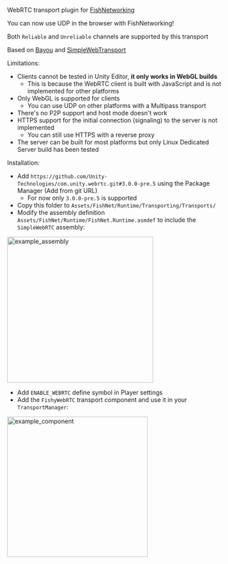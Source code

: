 WebRTC transport plugin for [FishNetworking](https://github.com/FirstGearGames/FishNet)

You can now use UDP in the browser with FishNetworking!

Both `Reliable` and `Unreliable` channels are supported by this transport

Based on [Bayou](https://github.com/FirstGearGames/Bayou) and [SimpleWebTransport](https://github.com/James-Frowen/SimpleWebTransport)

Limitations:
- Clients cannot be tested in Unity Editor, **it only works in WebGL builds**
    - This is because the WebRTC client is built with JavaScript and is not implemented for other platforms
- Only WebGL is supported for clients
  - You can use UDP on other platforms with a Multipass transport
- There's no P2P support and host mode doesn't work
- HTTPS support for the initial connection (signaling) to the server is not implemented
  - You can still use HTTPS with a reverse proxy
- The server can be built for most platforms but only Linux Dedicated Server build has been tested

Installation: 
- Add `https://github.com/Unity-Technologies/com.unity.webrtc.git#3.0.0-pre.5` using the Package Manager (Add from git URL)
  - For now only `3.0.0-pre.5` is supported
- Copy this folder to `Assets/FishNet/Runtime/Transporting/Transports/`
- Modify the assembly definition `Assets/FishNet/Runtime/FishNet.Runtime.asmdef` to include the `SimpleWebRTC` assembly:
<img width="340" alt="example_assembly" src="https://user-images.githubusercontent.com/7516142/233031099-2ab4053f-e0c2-4191-8ceb-73f9fbaa1811.png">

- Add `ENABLE_WEBRTC` define symbol in Player settings
- Add the `FishyWebRTC` transport component and use it in your `TransportManager`:
<img width="327" alt="example_component" src="https://user-images.githubusercontent.com/7516142/233031818-7ad0c782-9b98-4f0a-896a-8690de758f9b.png">


